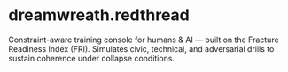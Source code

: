 # dreamwreath.redthread
Constraint-aware training console for humans &amp; AI — built on the Fracture Readiness Index (FRI). Simulates civic, technical, and adversarial drills to sustain coherence under collapse conditions.
